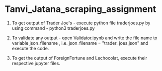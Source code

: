 # Tanvi_Jatana_scraping_assignment

1) To get output of Trader Joe's - execute python file traderjoes.py by using command - python3 traderjoes.py

2) To validate any output - open Validator.ipynb and write the file name to variable json_filename , i.e. json_filename = "trader_joes.json"
   and execute the code.

3) To get the output of ForeignFortune and Lechocolat, execute their respective jupyter files.
